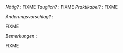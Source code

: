 *Nötig?* : FIXME
*Tauglich?* : FIXME
*Praktikabel?* : FIXME

*Änderungsvorschlag?* :

FIXME

*Bemerkungen* :

FIXME

